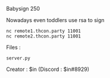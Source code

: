  Babysign
250

Nowadays even toddlers use rsa to sign

    nc remote1.thcon.party 11001
    nc remote2.thcon.party 11001

Files :

    server.py

Creator : $in (Discord : $in#8929)

